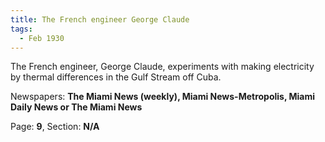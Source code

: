 ```yaml
---  
title: The French engineer George Claude  
tags:  
  - Feb 1930  
---  
```

  
The French engineer, George Claude, experiments with making electricity by thermal differences in the Gulf Stream off Cuba.  
  
Newspapers: **The Miami News (weekly), Miami News-Metropolis, Miami Daily News or The Miami News**  
  
Page: **9**, Section: **N/A** 

